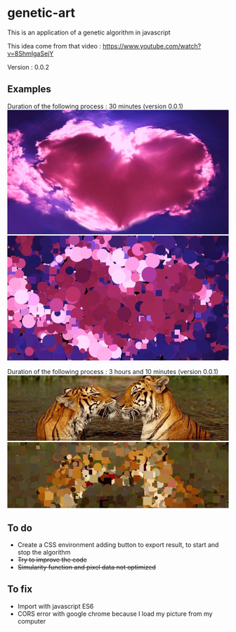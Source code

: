 ﻿# genetic-art
This is an application of a genetic algorithm in javascript

This idea come from that video : https://www.youtube.com/watch?v=8ShmIgaSejY 

Version : 0.0.2

## Examples

Duration of the following process : 30 minutes (version 0.0.1)
![Image of example](https://github.com/dylandoamaral/genetic-art/blob/master/examples/heart.jpg)
![Image of example](https://github.com/dylandoamaral/genetic-art/blob/master/examples/heart_result.jpg)

Duration of the following process : 3 hours and 10 minutes (version 0.0.1)
![Image of example](https://github.com/dylandoamaral/genetic-art/blob/master/examples/animal.jpg)
![Image of result](https://github.com/dylandoamaral/genetic-art/blob/master/examples/animal_result.jpg)

## To do

 - Create a CSS environment adding button to export result, to start and stop the algorithm
 - ~~Try to improve the code~~
 - ~~Simularity function and pixel data not optimized~~

## To fix

 - Import with javascript ES6
 - CORS error with google chrome because I load my picture from my computer

